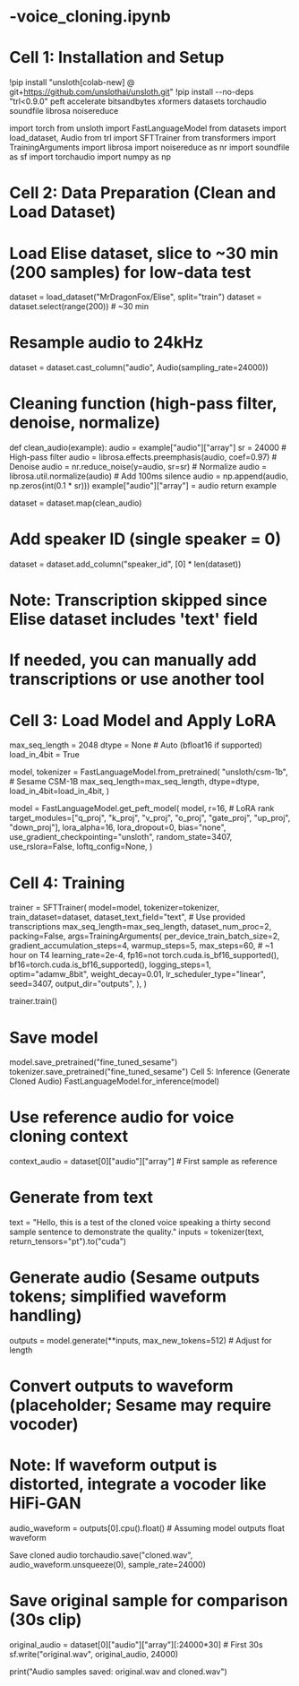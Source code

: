 # -voice_cloning.ipynb
# Cell 1: Installation and Setup
!pip install "unsloth[colab-new] @ git+https://github.com/unslothai/unsloth.git"
!pip install --no-deps "trl<0.9.0" peft accelerate bitsandbytes xformers datasets torchaudio soundfile librosa noisereduce

import torch
from unsloth import FastLanguageModel
from datasets import load_dataset, Audio
from trl import SFTTrainer
from transformers import TrainingArguments
import librosa
import noisereduce as nr
import soundfile as sf
import torchaudio
import numpy as np

# Cell 2: Data Preparation (Clean and Load Dataset)
# Load Elise dataset, slice to ~30 min (200 samples) for low-data test
dataset = load_dataset("MrDragonFox/Elise", split="train")
dataset = dataset.select(range(200))  # ~30 min

# Resample audio to 24kHz
dataset = dataset.cast_column("audio", Audio(sampling_rate=24000))
# Cleaning function (high-pass filter, denoise, normalize)
def clean_audio(example):
    audio = example["audio"]["array"]
    sr = 24000
    # High-pass filter
    audio = librosa.effects.preemphasis(audio, coef=0.97)
    # Denoise
    audio = nr.reduce_noise(y=audio, sr=sr)
    # Normalize
    audio = librosa.util.normalize(audio)
    # Add 100ms silence
    audio = np.append(audio, np.zeros(int(0.1 * sr)))
    example["audio"]["array"] = audio
    return example

dataset = dataset.map(clean_audio)
# Add speaker ID (single speaker = 0)
dataset = dataset.add_column("speaker_id", [0] * len(dataset))

# Note: Transcription skipped since Elise dataset includes 'text' field
# If needed, you can manually add transcriptions or use another tool

# Cell 3: Load Model and Apply LoRA
max_seq_length = 2048
dtype = None  # Auto (bfloat16 if supported)
load_in_4bit = True

model, tokenizer = FastLanguageModel.from_pretrained(
    "unsloth/csm-1b",  # Sesame CSM-1B
    max_seq_length=max_seq_length,
    dtype=dtype,
    load_in_4bit=load_in_4bit,
)

model = FastLanguageModel.get_peft_model(
model,
    r=16,  # LoRA rank
    target_modules=["q_proj", "k_proj", "v_proj", "o_proj", "gate_proj", "up_proj", "down_proj"],
    lora_alpha=16,
    lora_dropout=0,
    bias="none",
    use_gradient_checkpointing="unsloth",
    random_state=3407,
    use_rslora=False,
    loftq_config=None,
)
# Cell 4: Training
trainer = SFTTrainer(
    model=model,
    tokenizer=tokenizer,
    train_dataset=dataset,
    dataset_text_field="text",  # Use provided transcriptions
    max_seq_length=max_seq_length,
    dataset_num_proc=2,
    packing=False,
    args=TrainingArguments(
        per_device_train_batch_size=2,
        gradient_accumulation_steps=4,
        warmup_steps=5,
        max_steps=60,  # ~1 hour on T4
        learning_rate=2e-4,
        fp16=not torch.cuda.is_bf16_supported(),
        bf16=torch.cuda.is_bf16_supported(),
        logging_steps=1,
        optim="adamw_8bit",
        weight_decay=0.01,
        lr_scheduler_type="linear",
        seed=3407,
        output_dir="outputs",
    ),
)

trainer.train()

# Save model
model.save_pretrained("fine_tuned_sesame")
tokenizer.save_pretrained("fine_tuned_sesame")
Cell 5: Inference (Generate Cloned Audio)
FastLanguageModel.for_inference(model)

# Use reference audio for voice cloning context
context_audio = dataset[0]["audio"]["array"]  # First sample as reference

# Generate from text
text = "Hello, this is a test of the cloned voice speaking a thirty second sample sentence to demonstrate the quality."
inputs = tokenizer(text, return_tensors="pt").to("cuda")

# Generate audio (Sesame outputs tokens; simplified waveform handling)
outputs = model.generate(**inputs, max_new_tokens=512)  # Adjust for length

# Convert outputs to waveform (placeholder; Sesame may require vocoder)
# Note: If waveform output is distorted, integrate a vocoder like HiFi-GAN
audio_waveform = outputs[0].cpu().float()  # Assuming model outputs float waveform

Save cloned audio
torchaudio.save("cloned.wav", audio_waveform.unsqueeze(0), sample_rate=24000)

# Save original sample for comparison (30s clip)
original_audio = dataset[0]["audio"]["array"][:24000*30]  # First 30s
sf.write("original.wav", original_audio, 24000)

print("Audio samples saved: original.wav and cloned.wav")
